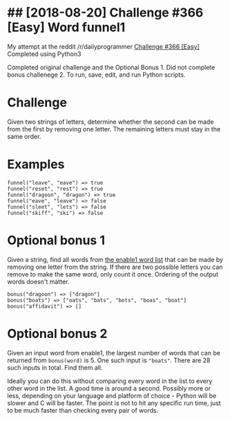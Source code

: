 # ## [2018-08-20] Challenge #366 [Easy] Word funnel1

My attempt at the reddit /r/dailyprogrammer [Challenge #366 [Easy]](https://www.reddit.com/r/dailyprogrammer/comments/98ufvz/20180820_challenge_366_easy_word_funnel_1/)
Completed using Python3

Completed original challenge and the Optional Bonus 1.
Did not complete bonus challenege 2.
To run, save, edit, and run Python scripts.


# Challenge

Given two strings of letters, determine whether the second can be made from the first by removing one letter. The remaining letters must stay in the same order.

# Examples

```
funnel("leave", "eave") => true
funnel("reset", "rest") => true
funnel("dragoon", "dragon") => true
funnel("eave", "leave") => false
funnel("sleet", "lets") => false
funnel("skiff", "ski") => false

```

# Optional bonus 1

Given a string, find all words from  [the enable1 word list](https://raw.githubusercontent.com/dolph/dictionary/master/enable1.txt)  that can be made by removing one letter from the string. If there are two possible letters you can remove to make the same word, only count it once. Ordering of the output words doesn't matter.

```
bonus("dragoon") => ["dragon"]
bonus("boats") => ["oats", "bats", "bots", "boas", "boat"]
bonus("affidavit") => []

```

# Optional bonus 2

Given an input word from enable1, the largest number of words that can be returned from  `bonus(word)`  is 5. One such input is  `"boats"`. There are 28 such inputs in total. Find them all.

Ideally you can do this without comparing every word in the list to every other word in the list. A good time is around a second. Possibly more or less, depending on your language and platform of choice - Python will be slower and C will be faster. The point is not to hit any specific run time, just to be much faster than checking every pair of words.
